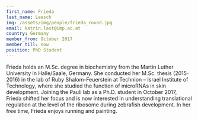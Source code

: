 ```yaml
---
first_name: Frieda
last_name: Leesch
img: /assets/img/people/frieda_round.jpg
email: katrin.last@imp.ac.at
country: Germany
member_from: October 2017
member_till: now
position: PhD Student
---
```

Frieda holds an M.Sc. degree in biochemistry from the Martin Luther University in Halle/Saale, Germany. She conducted her M.Sc. thesis (2015-2016) in the lab of Ruby Shalom-Feuerstein at Technion – Israel Institute of Technology, where she studied the function of microRNAs in skin development. Joining the Pauli lab as a Ph.D. student in October 2017, Frieda shifted her focus and is now interested in understanding translational regulation at the level of the ribosome during zebrafish development. In her free time, Frieda enjoys running and painting.

